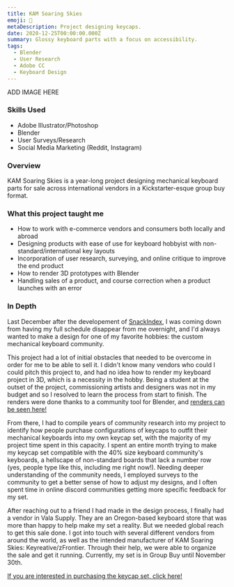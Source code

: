 ```yaml
---
title: KAM Soaring Skies
emoji: 🛫
metaDescription: Project designing keycaps.
date: 2020-12-25T00:00:00.000Z
summary: Glossy keyboard parts with a focus on accessibility.
tags:
  - Blender
  - User Research
  - Adobe CC
  - Keyboard Design
---
```


ADD IMAGE HERE

### Skills Used
  - Adobe Illustrator/Photoshop
  - Blender
  - User Surveys/Research
  - Social Media Marketing (Reddit, Instagram)

### Overview

KAM Soaring Skies is a year-long project designing mechanical keyboard parts for sale across international vendors in a Kickstarter-esque group buy format.

### What this project taught me

- How to work with e-commerce vendors and consumers both locally and abroad
- Designing products with ease of use for keyboard hobbyist with non-standard/international key layouts
- Incorporation of user research, surveying, and online critique to improve the end product
- How to render 3D prototypes with Blender
- Handling sales of a product, and course correction when a product launches with an error

### In Depth

Last December after the developement of [SnackIndex](#), I was coming down from having my full schedule disappear from me overnight, and I'd always wanted to make a design for one of my favorite hobbies: the custom mechanical keyboard community.

This project had a lot of initial obstacles that needed to be overcome in order for me to be able to sell it. I didn't know many vendors who could I could pitch this project to, and had no idea how to render my keyboard project in 3D, which is a necessity in the hobby. Being a student at the outset of the project, commissioning artists and designers was not in my budget and so I resolved to learn the process from start to finish. The renders were done thanks to a community tool for Blender, and [renders can be seen here!]()

From there, I had to compile years of community research into my project to identify how people purchase configurations of keycaps to outfit their mechanical keyboards into my own keycap set, with the majority of my project time spent in this capacity. I spent an entire month trying to make my keycap set compatible with the 40% size keyboard community's keyboards, a hellscape of non-standard boards that lack a number row (yes, people type like this, including me right now!). Needing deeper understanding of the community needs, I employed surveys to the community to get a better sense of how to adjust my designs, and I often spent time in online discord communities getting more specific feedback for my set.

After reaching out to a friend I had made in the design process, I finally had a vendor in Vala Supply. They are an Oregon-based keyboard store that was more than happy to help make my set a reality. But we needed global reach to get this sale done. I got into touch with several different vendors from around the world, as well as the intended manufacturer of KAM Soaring Skies: Keyreative/zFrontier. Through their help, we were able to organize the sale and get it running. Currently, my set is in Group Buy until November 30th.

 [If you are interested in purchasing the keycap set, click here!](#)

